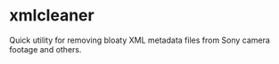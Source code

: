 # xmlcleaner
Quick utility for removing bloaty XML metadata files from Sony camera footage and others.
